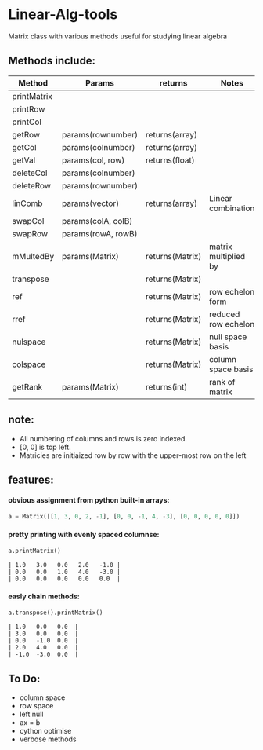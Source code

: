 # Linear-Alg-tools


Matrix class with various methods useful for studying linear algebra

  ## Methods include:
  

 | Method       | Params             | returns          | Notes                      |
 |--------------|--------------------|------------------|----------------------------|
 |  printMatrix |                    |                  |                            |  
 |  printRow    |                    |                  |                            | 
 |  printCol    |                    |                  |                            | 
 |  getRow      | params(rownumber)  |  returns(array)  |                            | 
 |  getCol      | params(colnumber)  |  returns(array)  |                            | 
 |  getVal      | params(col, row)   |  returns(float)  |                            | 
 |  deleteCol   | params(colnumber)  |                  |                            | 
 |  deleteRow   | params(rownumber)  |                  |                            | 
 |  linComb     | params(vector)     |  returns(array)  |   Linear combination       |
 |  swapCol     | params(colA, colB) |                  |                            | 
 |  swapRow     | params(rowA, rowB) |                  |                            | 
 |  mMultedBy   | params(Matrix)     |  returns(Matrix) |   matrix multiplied by     | 
 |  transpose   |                    |  returns(Matrix) |                            | 
 |  ref         |                    |  returns(Matrix) |   row echelon form         | 
 |  rref        |                    |  returns(Matrix) |   reduced row echelon      | 
 |  nulspace    |                    |  returns(Matrix) |   null space basis         | 
 |  colspace    |                    |  returns(Matrix) |   column space basis       | 
 |  getRank     | params(Matrix)     |  returns(int)    |   rank of matrix           | 


## note:


- All numbering of columns and rows is zero indexed. 
- [0, 0] is top left. 
- Matricies are initiaized row by row with the upper-most row on the left


## features:

#### obvious assignment from python built-in arrays:


```python
a = Matrix([[1, 3, 0, 2, -1], [0, 0, -1, 4, -3], [0, 0, 0, 0, 0]])
```


#### pretty printing with evenly spaced columnse:


```python
a.printMatrix()
```


```
| 1.0   3.0   0.0   2.0   -1.0 |
| 0.0   0.0   1.0   4.0   -3.0 |
| 0.0   0.0   0.0   0.0   0.0  |
```


#### easly chain methods:


```python
a.transpose().printMatrix()
```


```
| 1.0   0.0   0.0  |
| 3.0   0.0   0.0  |
| 0.0   -1.0  0.0  |
| 2.0   4.0   0.0  |
| -1.0  -3.0  0.0  |
```


 ## To Do:
- column space
- row space
- left null
- ax = b
- cython optimise
- verbose methods
  
